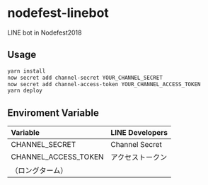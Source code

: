 # nodefest-linebot
LINE bot in Nodefest2018

## Usage
```sh
yarn install
now secret add channel-secret YOUR_CHANNEL_SECRET
now secret add channel-access-token YOUR_CHANNEL_ACCESS_TOKEN
yarn deploy
```

## Enviroment Variable
|Variable|LINE Developers|
|:--|:--|
|CHANNEL_SECRET|Channel Secret|
|CHANNEL_ACCESS_TOKEN|アクセストークン
（ロングターム）|
